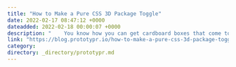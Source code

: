 ```yaml
---
title: "How to Make a Pure CSS 3D Package Toggle"
date: 2022-02-17 08:47:12 +0000
dateadded: 2022-02-18 00:00:07 +0000
description: "    You know how you can get cardboard boxes that come totally flat? You fold ’em up and tape ’em to make them into a useful box. Then when…  Continue reading on Prototypr »  "
link: "https://blog.prototypr.io/how-to-make-a-pure-css-3d-package-toggle-9a6af386c608?source=rss----eb297ea1161a---4"
category:
directory: _directory/prototypr.md
---
```

